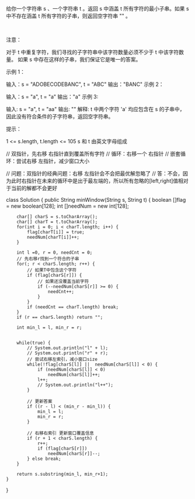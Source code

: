 给你一个字符串 s 、一个字符串 t 。返回 s 中涵盖 t 所有字符的最小子串。如果 s 中不存在涵盖 t 所有字符的子串，则返回空字符串 "" 。

 

注意：

对于 t 中重复字符，我们寻找的子字符串中该字符数量必须不少于 t 中该字符数量。
如果 s 中存在这样的子串，我们保证它是唯一的答案。
 

示例 1：

输入：s = "ADOBECODEBANC", t = "ABC"
输出："BANC"
示例 2：

输入：s = "a", t = "a"
输出："a"
示例 3:

输入: s = "a", t = "aa"
输出: ""
解释: t 中两个字符 'a' 均应包含在 s 的子串中，
因此没有符合条件的子字符串，返回空字符串。
 

提示：

1 <= s.length, t.length <= 105
s 和 t 由英文字母组成


// 双指针，先右移 右指针直到覆盖所有字符
// 循环：右移一个 右指针
//      嵌套循环：尝试右移 左指针，减少窗口大小

// 问题：双指针的经典问题：右移 左指针会不会把最优解忽略了
// 答：不会，因为此时右指针在未来的循环中是出于最左端的，所以所有忽略的[left,right]值相对于当前的解都不会更好



class Solution {
    public String minWindow(String s, String t) {
        boolean []flag = new boolean[128];
        int []needNum = new int[128];

        char[] charS = s.toCharArray();
        char[] charT = t.toCharArray();
        for(int i = 0; i < charT.length; i++) {
            flag[charT[i]] = true;
            needNum[charT[i]]++;
        }

        int l =0, r = 0, needCnt = 0;
        // 先右移r找到一个符合的子串
        for(; r < charS.length; r++) {
            // 如果T中包含这个字符
            if (flag[charS[r]]) {
                // 如果还没覆盖当前字符
                if (--needNum[charS[r]] >= 0) {
                    needCnt++;
                }
            }
            if (needCnt == charT.length) break;
        }
        if (r == charS.length) return "";

        int min_l = l, min_r = r;


        while(true) {
            // System.out.println("l" + l);
            // System.out.println("r" + r);
            // 尝试右移左索引，减小窗口size
            while(!flag[charS[l]] ||  needNum[charS[l]] < 0) {
                if (needNum[charS[l]] < 0)
                    needNum[charS[l]]++;
                l++;
                // System.out.println("l++");
            }

            // 更新答案
            if ((r - l) < (min_r - min_l)) {
                min_l = l;
                min_r = r;
            }

            // 右移右索引 更新窗口覆盖信息
            if (r + 1 < charS.length) {
                r++;
                if (flag[charS[r]])
                    needNum[charS[r]]--;
            } else break;
        }

        return s.substring(min_l, min_r+1);
    }
}